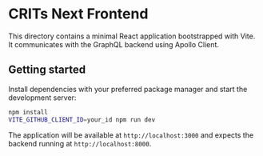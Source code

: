 # CRITs Next Frontend

This directory contains a minimal React application bootstrapped with Vite. It communicates with the GraphQL backend using Apollo Client.

## Getting started

Install dependencies with your preferred package manager and start the development server:

```bash
npm install
VITE_GITHUB_CLIENT_ID=your_id npm run dev
```

The application will be available at `http://localhost:3000` and expects the backend running at `http://localhost:8000`.

